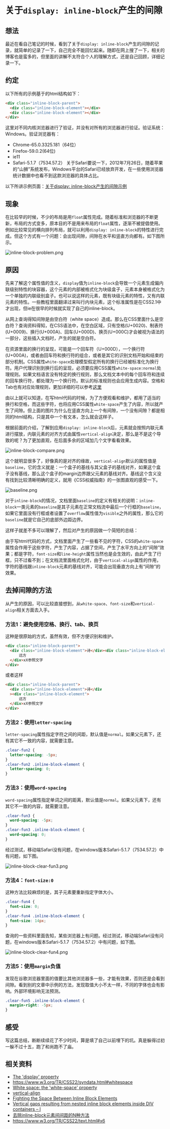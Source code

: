 # 关于`display: inline-block`产生的间隙
## 想法
最近在看自己笔记的时候，看到了关于`display: inline-block`产生的间隙的记录，就简单的记录了一下，自己完全不能回忆起来。随即在网上搜了一下，相关的博客也是蛮多的，但里面的讲解不太符合个人的理解方式，还是自己回顾，详细记录一下。
## 约定
以下所有的示例基于的html结构如下：
```html
<div class="inline-block-parent">
  <div class="inline-block-element"></div>
  <div class="inline-block-element"></div>
</div>
```
这里对不同内核浏览器进行了验证，并没有对所有的浏览器进行验证。验证系统：Windows。验证浏览器有：
- Chrome-65.0.3325.181（64位）
- Firefox-59.0.2(64位)
- ie11
- Safari-5.1.7（7534.57.2）
关于Safari要说一下，2012年7月26日，随着苹果的“山狮”系统发布，Windows平台的Safari已经放弃开发，在一些使用浏览器统计数据中也看不到这款浏览器的具体占比。

以下所讲示例页面：[关于display: inline-block产生的间隙示例](https://xxholic.github.io/lab/lab-css/inline-block.html)

## 现象
在比较早的时候，不少的布局是用`float`属性完成。随着标准和浏览器的不断更新，布局的方式变多，原本目的不是用来布局的`float`属性，逐渐不被提倡使用。例如比较常见的横向排列布局，就可以利用`display: inline-block`的特性进行完成。但这个方式有一个问题：会出现间隙，间隙在水平和竖直方向都有。如下图所示。

![inline-block-problem.png](../images/inline-block-problem.png)

## 原因
先来了解这个属性值的含义，`display`值为`inline-block`会导致一个元素生成偏内联级别特性的块容器，这个元素的内部被格式化为块级盒子，元素本身被格式化为一个单独的内联级别盒子。也可以说这样的元素，既有块级元素的特性，又有内联元素的特性。一些教程里面翻译过来叫行内块元素，这个标准属性是在CSS2.1中才出现，但ie在很早的时候就实现了自己的inline-block。

从网上查询得知间隙是由空白符（white space）造成。那么在CSS里面什么是空白符？查询资料得知，在CSS语法中，在空白区域，只有空格(U+0020)、制表符(U+0009)、换行(U+000A)、回车(U+000D)、换页(U+000C)才会被视为语法的一部分，这些插入文档时，产生的就是空白符。

在资源里面的换行的呈现，可能是一个回车符（U+000D），一个换行符(U+000A)，或者由回车符和换行符的组合，或者是其它的识别文档开始和结束的部分机制。CSS属性`white-space`处理模型假定所有的换行已经被标准化为换行符。用户代理识别到换行后的呈现，必须要应用CSS属性`white-space:normal`处理规则。如果文档语言没有特定的换行规则，那么文档文本中的每个回车符和连续的回车换行符，都处理为一个换行符。默认的标准规则也会应用生成内容。空格和Tab也有对应处理规则，更加详细的可以参考[这里](https://www.w3.org/TR/CSS22/text.html#x12)

由以上就可以知道，在写html代码的时候，为了方便观看和维护，都用了适当的换行和空格，而这些字符，也将应用CSS属性`white-space`产生了内容，所以就产生了间隙。但上面的图片为什么在竖直方向上一个有间隙，一个没有间隙？都是相同的html结构，只是其中一个有文本，怎么就会这样子。

根据前面的介绍，了解到应用`display: inline-block`后，元素就会按照内联元素进行摆放，内联元素的对齐方式由属性`vertical-align`决定，那么是不是这个导致的呢？为了更加直观，在后面多余的区域加几个文字看看效果。

![inline-block-compare.png](../images/inline-block-compare.png)

这个就明显很多了，好像真的是对齐的缘故，`vertical-align`默认的属性值是`baseline`，它的含义就是：一个盒子的基线与其父盒子的基线对齐，如果这个盒子没有基线，那么这个盒子的margin边界跟父元素的基线对齐。基线这个含义没有找到比较清晰明确的定义，就用《CSS权威指南》的一张图直观的感受一下。

![baseline.png](../images/baseline.png)

对于`inline-block`的情况，文档里面`baseline`的定义有相关的说明：`inline-block`一类元素的`baseline`是其子元素在正常文档流中最后一个行框的`baseline`，如果它里面没有行框或者设置了`overflow`属性值为`visible`之外的属性，那么它的`baseline`就是它自己的底部外边距边界。

这样子就差不多可以理解了，然后对产生的原因做一个简短的总结：

由于写html代码的方式，文档里面产生了一些看不见的字符，CSS的`white-space`属性会作用于这些字符，产生了内容，占据了空间，产生了水平方向上的“间隙”效果；都是字符，`font-size`和`line-height`属性当然也是会生效的，由此产生了行框，只不过看不到；在文档流里面格式化时，由于`vertical-align`属性的作用，字符的基线跟`inline-block`元素的基线对齐，可能会出现垂直方向上有“间隙”的效果。

## 去掉间隙的方法
从产生的原因，可以比较直接想到，从`white-space`、`font-size`和`vertical-align`相关方面去入手。

### 方法1：避免使用空格、换行、tab、换页
这种是很原始的方式，虽然有效，但不方便识别和维护。
```html
<div class="inline-block-parent">
  <div class="inline-block-element">诗</div><div class="inline-block-element bg999">
      远方
  </div>xX参照文字
</div>
```
或者这样
```html
<div class="inline-block-parent">
  <div class="inline-block-element">诗</div
  ><div class="inline-block-element">
      远方
  </div>xX参照文字
</div>
```
### 方法2：使用`letter-spacing`
`letter-spacing`属性指定字符之间的间距，默认值是`normal`。如果父元素下，还有其它不一致的内容，就需要注意。
```css
.clear-fun2 {
  letter-spacing: -5px;
}
.clear-fun2 .inline-block-element {
  letter-spacing: 0;
}
```
### 方法3：使用`word-spacing`
`word-spacing`属性指定单词之间的距离，默认值是`normal`。如果父元素下，还有其它不一致的内容，就需要注意。
```css
.clear-fun3 {
  word-spacing: -5px;
}
.clear-fun3 .inline-block-element {
  word-spacing: 0;
}
```
经过测试，移动端Safari没有问题，在windows版本Safari-5.1.7（7534.57.2）中有问题，如下图。

![inline-block-clear-fun3.png](../images/inline-block-clear-fun3.png)

### 方法4：`font-size:0`
这种方法比较麻烦的是，其子元素要重新指定字体大小。
```css
.clear-fun4 {
  font-size: 0;
}
.clear-fun4 .inline-block-element {
  font-size: 14px;
}
```
查询的一些资料里面告知，某些浏览器上有问题。经过测试，移动端Safari没有问题，在windows版本Safari-5.1.7（7534.57.2）中有问题，如下图。

![inline-block-clear-fun4.png](../images/inline-block-clear-fun4.png)

### 方法5：使用`margin`负值
发现在谷歌浏览器里面的值要比其他浏览器多一些，才能有效果，否则还是会看到间隙。看到别的文章中示例的方法，发现取值大小不太一样，不同的字体也会有影响。外部环境影响无法预测。
```css
.clear-fun5 .inline-block-element {
  margin-right: -5px;
}
```

## 感受
写这篇总结，断断续续花了不少时间，算是填了自己以前埋下的坑。真是躲得过初一躲不过十五，跑了和尚跑不了庙。




## 相关资料
- [The 'display' property](https://www.w3.org/TR/CSS22/visuren.html#x17)
- https://www.w3.org/TR/CSS22/syndata.html#whitespace
- [White space: the 'white-space' property](https://www.w3.org/TR/CSS22/text.html#x12)
- [vertical-align](https://www.w3.org/TR/CSS22/visudet.html#x22)
- [Fighting the Space Between Inline Block Elements](https://css-tricks.com/fighting-the-space-between-inline-block-elements/)
- [Vertical gaps resulting from nested inline block elements inside DIV containers – I](https://linux-blog.anracom.com/2015/12/15/vertical-gaps-resulting-from-nested-inline-block-elements-inside-div-containers-i/)
- [去除inline-block元素间间距的N种方法](http://www.zhangxinxu.com/wordpress/2012/04/inline-block-space-remove-%E5%8E%BB%E9%99%A4%E9%97%B4%E8%B7%9D/)
- https://www.w3.org/TR/CSS22/text.html#x6